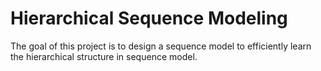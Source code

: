 # Hierarchical Sequence Modeling

The goal of this project is to design a sequence model to efficiently learn the hierarchical structure in sequence model.